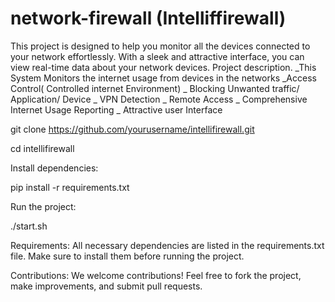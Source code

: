 # network-firewall (Intelliffirewall)
This project is designed to help you monitor all the devices connected to your network effortlessly. With a sleek and attractive interface, you can view real-time data about your network devices.
Project description.
_This System Monitors the internet usage from devices in the networks
_Access Control( Controlled internet Environment)
_ Blocking Unwanted traffic/ Application/ Device
_ VPN Detection
_ Remote Access
_ Comprehensive Internet Usage Reporting 
_ Attractive user Interface



  git clone https://github.com/yourusername/intellifirewall.git
  
  cd intellifirewall
  
Install dependencies:

  pip install -r requirements.txt
  
Run the project:

  ./start.sh
  
Requirements:
  All necessary dependencies are listed in the requirements.txt file. Make sure to install them before running the project.

Contributions:
  We welcome contributions! Feel free to fork the project, make improvements, and submit pull requests.


